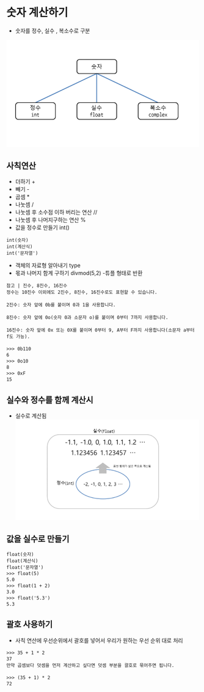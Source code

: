 # 숫자 계산하기
- 숫자를 정수, 실수 , 복소수로 구분

![2-1](../image/2-1.png)

## 사칙연산
-  더하기 +
- 빼기 -
- 곱셈 *
- 나눗셈 /
- 나눗셈 후 소수점 이하 버리는 연산 //
- 나눗셈 후 나머지구하는 연산 %
- 값을 정수로 만들기 int()
```
int(숫자)
int(계산식)
int('문자열')
```
- 객체의 자료형 알아내기 type
- 몫과 나머지 함계 구하기 divmod(5,2)
      -튜플 형태로 반환
```
참고 | 진수, 8진수, 16진수
정수는 10진수 이외에도 2진수, 8진수, 16진수로도 표현할 수 있습니다.

2진수: 숫자 앞에 0b를 붙이며 0과 1을 사용합니다.

8진수: 숫자 앞에 0o(숫자 0과 소문자 o)를 붙이며 0부터 7까지 사용합니다.

16진수: 숫자 앞에 0x 또는 0X를 붙이며 0부터 9, A부터 F까지 사용합니다(소문자 a부터 f도 가능).

>>> 0b110
6
>>> 0o10
8
>>> 0xF
15
```

## 실수와 정수를 함께 계산시 
- 실수로 계산됨
![2-2](../image/2-2.png)

## 값을 실수로 만들기
```
float(숫자)
float(계산식)
float('문자열')
>>> float(5)
5.0
>>> float(1 + 2)
3.0
>>> float('5.3')
5.3
```

## 괄호 사용하기
- 사칙 연산에 우선순위에서
괄호를 넣어서 우리가 원하는 우선 순위 대로 처리
```
>>> 35 + 1 * 2
37
만약 곱셈보다 덧셈을 먼저 계산하고 싶다면 덧셈 부분을 괄호로 묶어주면 됩니다.

>>> (35 + 1) * 2
72
```